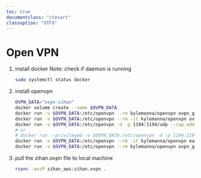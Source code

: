 ```yaml
---
toc: true
documentclass: "ctexart"
classoption: "UTF8"
---
```

# Open VPN
1. install docker
   Note: check if daemon is running
   ```bash
   sudo systemctl status docker
   ```
2. install openvpn
   ```bash
   OVPN_DATA="ovpn-zihan"
   docker volume create --name $OVPN_DATA
   docker run -v $OVPN_DATA:/etc/openvpn --rm kylemanna/openvpn ovpn_genconfig -u udp://vpn.zihanng.shop
   docker run -v $OVPN_DATA:/etc/openvpn --rm -it kylemanna/openvpn ovpn_initpki
   docker run -v $OVPN_DATA:/etc/openvpn -d -p 1194:1194/udp --cap-add=NET_ADMIN kylemanna/openvpn
   # or
   # docker run --privileged -v $OVPN_DATA:/etc/openvpn -d -p 1194:1194/udp kylemanna/openvpn
   docker run -v $OVPN_DATA:/etc/openvpn --rm -it kylemanna/openvpn easyrsa build-client-full zihan nopass
   docker run -v $OVPN_DATA:/etc/openvpn --rm kylemanna/openvpn ovpn_getclient zihan > zihan.ovpn
   ```
3. pull the zihan.ovpn file to local machine
   ```bash
   rsync -avzP zihan_aws:zihan.ovpn .
   ```

